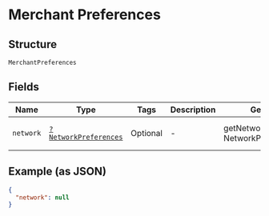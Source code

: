 
# Merchant Preferences

## Structure

`MerchantPreferences`

## Fields

| Name | Type | Tags | Description | Getter | Setter |
|  --- | --- | --- | --- | --- | --- |
| `network` | [`?NetworkPreferences`](../../doc/models/network-preferences.md) | Optional | - | getNetwork(): ?NetworkPreferences | setNetwork(?NetworkPreferences network): void |

## Example (as JSON)

```json
{
  "network": null
}
```

